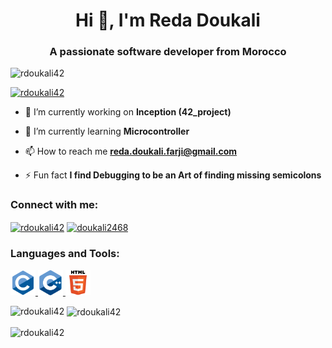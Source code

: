 <h1 align="center">Hi 👋, I'm Reda Doukali</h1>
<h3 align="center">A passionate software developer from Morocco</h3>

<p align="left"> <img src="https://komarev.com/ghpvc/?username=rdoukali42&label=Profile%20views&color=0e75b6&style=flat" alt="rdoukali42" /> </p>

<p align="left"> <a href="https://github.com/ryo-ma/github-profile-trophy"><img src="https://github-profile-trophy.vercel.app/?username=rdoukali42" alt="rdoukali42" /></a> </p>

- 🔭 I’m currently working on **Inception (42_project)**

- 🌱 I’m currently learning **Microcontroller**

- 📫 How to reach me **reda.doukali.farji@gmail.com**

- ⚡ Fun fact **I find Debugging to be an Art of finding missing semicolons**

<h3 align="left">Connect with me:</h3>
<p align="left">
<a href="https://linkedin.com/in/rdoukali42" target="blank"><img align="center" src="https://raw.githubusercontent.com/rahuldkjain/github-profile-readme-generator/master/src/images/icons/Social/linked-in-alt.svg" alt="rdoukali42" height="30" width="40" /></a>
<a href="https://www.hackerrank.com/doukali2468" target="blank"><img align="center" src="https://raw.githubusercontent.com/rahuldkjain/github-profile-readme-generator/master/src/images/icons/Social/hackerrank.svg" alt="doukali2468" height="30" width="40" /></a>
</p>

<h3 align="left">Languages and Tools:</h3>
<p align="left"> <a href="https://www.cprogramming.com/" target="_blank" rel="noreferrer"> <img src="https://raw.githubusercontent.com/devicons/devicon/master/icons/c/c-original.svg" alt="c" width="40" height="40"/> </a> <a href="https://www.w3schools.com/cpp/" target="_blank" rel="noreferrer"> <img src="https://raw.githubusercontent.com/devicons/devicon/master/icons/cplusplus/cplusplus-original.svg" alt="cplusplus" width="40" height="40"/> </a> <a href="https://www.w3.org/html/" target="_blank" rel="noreferrer"> <img src="https://raw.githubusercontent.com/devicons/devicon/master/icons/html5/html5-original-wordmark.svg" alt="html5" width="40" height="40"/> </a> </p>

<p><img align="left" src="https://github-readme-stats.vercel.app/api/top-langs?username=rdoukali42&show_icons=true&locale=en&layout=compact" alt="rdoukali42" /></p>

<p>&nbsp;<img align="center" src="https://github-readme-stats.vercel.app/api?username=rdoukali42&show_icons=true&locale=en" alt="rdoukali42" /></p>

<p><img align="center" src="https://github-readme-streak-stats.herokuapp.com/?user=rdoukali42&" alt="rdoukali42" /></p>